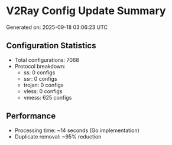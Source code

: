 # V2Ray Config Update Summary
Generated on: 2025-09-18 03:06:23 UTC

## Configuration Statistics
- Total configurations: 7068
- Protocol breakdown:
  - ss: 0 configs
  - ssr: 0 configs
  - trojan: 0 configs
  - vless: 0 configs
  - vmess: 625 configs

## Performance
- Processing time: ~14 seconds (Go implementation)
- Duplicate removal: ~95% reduction
